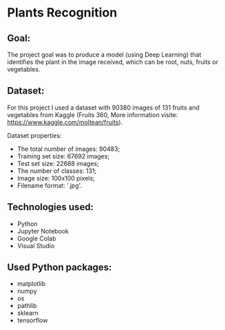 # Plants Recognition

## Goal:

The project goal was to produce a model (using Deep Learning) that identifies the plant in the image received, which can be root, nuts, fruits or vegetables.

## Dataset:

For this project I used a dataset with 90380 images of 131 fruits and vegetables from Kaggle (Fruits 360, More information visite: https://www.kaggle.com/moltean/fruits). 

Dataset properties:
- The total number of images: 90483;
- Training set size: 67692 images;
- Test set size: 22688 images;
- The number of classes: 131;
- Image size: 100x100 pixels;
- Filename format: '.jpg'.

## Technologies used:

- Python
- Jupyter Notebook
- Google Colab
- Visual Studio

## Used Python packages:

- matplotlib
- numpy
- os
- pathlib
- sklearn
- tensorflow